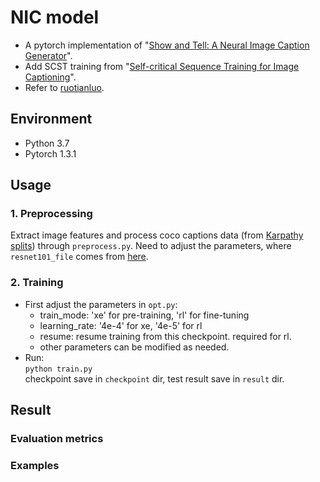 # NIC model
 - A pytorch implementation of "[Show and Tell: A Neural Image Caption Generator](https://www.cv-foundation.org/openaccess/content_cvpr_2015/html/Vinyals_Show_and_Tell_2015_CVPR_paper.html)".
 - Add SCST training from "[Self-critical Sequence Training for Image Captioning](https://openaccess.thecvf.com/content_cvpr_2017/html/Rennie_Self-Critical_Sequence_Training_CVPR_2017_paper.html)".
 - Refer to [ruotianluo](https://github.com/ruotianluo/ImageCaptioning.pytorch).

## Environment
 - Python 3.7
 - Pytorch 1.3.1

## Usage
### 1. Preprocessing
Extract image features and process coco captions data (from [Karpathy splits](https://cs.stanford.edu/people/karpathy/deepimagesent/caption_datasets.zip)) through `preprocess.py`. Need to adjust the parameters, where `resnet101_file` comes from [here](https://drive.google.com/drive/folders/0B7fNdx_jAqhtbVYzOURMdDNHSGM).
### 2. Training
 - First adjust the parameters in `opt.py`:
    - train_mode: 'xe' for pre-training, 'rl' for fine-tuning
    - learning_rate: '4e-4' for xe, '4e-5' for rl
    - resume: resume training from this checkpoint. required for rl.
    - other parameters can be modified as needed.
 - Run:  
    `python train.py`  
    checkpoint save in `checkpoint` dir, test result save in `result` dir.

## Result
### Evaluation metrics

### Examples
